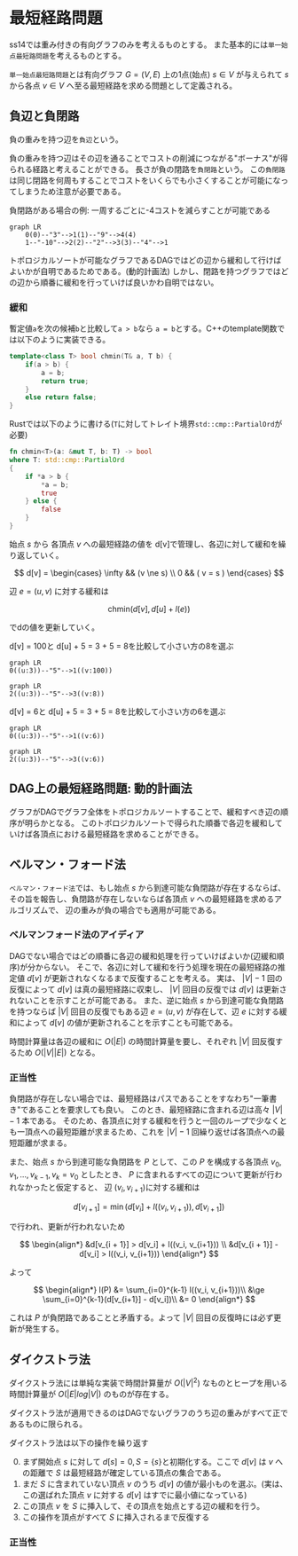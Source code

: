 # 最短経路問題

ss14では重み付きの有向グラフのみを考えるものとする。
また基本的には`単一始点最短路問題`を考えるものとする。

`単一始点最短路問題`とは有向グラフ $G = (V,E)$ 上の1点(始点) $s \in V$ が与えられて $s$ から各点 $v \in V$ へ至る最短経路を求める問題として定義される。

## 負辺と負閉路

負の重みを持つ辺を`負辺`という。

負の重みを持つ辺はその辺を通ることでコストの削減につながる"ボーナス"が得られる経路と考えることができる。
長さが負の閉路を`負閉路`という。
この`負閉路`は同じ閉路を何周もすることでコストをいくらでも小さくすることが可能になってしまうため注意が必要である。

負閉路がある場合の例: 一周するごとに-4コストを減らすことが可能である
```mermaid
graph LR
    0(0)--"3"-->1(1)--"9"-->4(4)
    1--"-10"-->2(2)--"2"-->3(3)--"4"-->1
```

トポロジカルソートが可能なグラフであるDAGではどの辺から緩和して行けばよいかが自明であるためである。(動的計画法)
しかし、閉路を持つグラフではどの辺から順番に緩和を行っていけば良いかわ自明ではない。

### 緩和

暫定値`a`を次の候補`b`と比較して`a > b`なら `a = b`とする。C++のtemplate関数では以下のように実装できる。

```C++
template<class T> bool chmin(T& a, T b) {
    if(a > b) {
        a = b;
        return true;
    }
    else return false;
}
```

Rustでは以下のように書ける(`T`に対してトレイト境界`std::cmp::PartialOrd`が必要)

```Rust
fn chmin<T>(a: &mut T, b: T) -> bool 
where T: std::cmp::PartialOrd 
{
    if *a > b {
        *a = b;
        true
    } else {
        false
    }
}
```
始点 $s$ から 各頂点 $v$ への最短経路の値を d[v]で管理し、各辺に対して緩和を繰り返していく。 

$$
d[v] =
\begin{cases}
\infty && (v \ne s) \\
0 && ( v = s )
\end{cases}
$$

辺 $e = (u,v)$ に対する緩和は

$$
\text{chmin}(d[v], d[u] + l(e))
$$

でdの値を更新していく。

d[v] = 100と d[u] + 5 = 3 + 5 = 8を比較して小さい方の8を選ぶ
```mermaid
graph LR
0((u:3))--"5"-->1((v:100))
```
```mermaid
graph LR
2((u:3))--"5"-->3((v:8))
```

d[v] = 6と d[u] + 5 = 3 + 5 = 8を比較して小さい方の6を選ぶ
```mermaid
graph LR
0((u:3))--"5"-->1((v:6))
```
```mermaid
graph LR
2((u:3))--"5"-->3((v:6))
```

## DAG上の最短経路問題: 動的計画法

グラフがDAGでグラフ全体をトポロジカルソートすることで、緩和すべき辺の順序が明らかとなる。
このトポロジカルソートで得られた順番で各辺を緩和していけば各頂点における最短経路を求めることができる。

## ベルマン・フォード法

`ベルマン・フォード法`では、もし始点 $s$ から到達可能な負閉路が存在するならば、その旨を報告し、負閉路が存在しないならば各頂点 $v$ への最短経路を求めるアルゴリズムで、
辺の重みが負の場合でも適用が可能である。

### ベルマンフォード法のアイディア

DAGでない場合ではどの順番に各辺の緩和処理を行っていけばよいか(辺緩和順序)が分からない。
そこで、各辺に対して緩和を行う処理を現在の最短経路の推定値 $d[v]$ が更新されなくなるまで反復することを考える。
実は、 $|V| - 1$ 回の反復によって $d[v]$ は真の最短経路に収束し、 $|V|$ 回目の反復では $d[v]$ は更新されないことを示すことが可能である。
また、逆に始点 $s$ から到達可能な負閉路を持つならば $|V|$ 回目の反復でもある辺 $e = (u,v)$ が存在して、辺 $e$ に対する緩和によって $d[v]$ の値が更新されることを示すことも可能である。

時間計算量は各辺の緩和に $O(|E|)$ の時間計算量を要し、それぞれ $|V|$ 回反復するため $O(|V||E|)$ となる。 

### 正当性

負閉路が存在しない場合では、最短経路はパスであることをすなわち"一筆書き"であることを要求しても良い。
このとき、最短経路に含まれる辺は高々 $|V| - 1$ 本である。
そのため、各頂点に対する緩和を行うと一回のループで少なくとも一頂点への最短距離が求まるため、これを $|V| - 1$ 回繰り返せば各頂点への最短距離が求まる。

また、始点 $s$ から到達可能な負閉路を $P$ として、この $P$ を構成する各頂点 $v_0,v_1, ..., v_{k-1},v_k = v_0$ としたとき、 
$P$ に含まれるすべての辺について更新が行われなかったと仮定すると、 辺 $(v_{i},v_{i+1})$に対する緩和は

$$
d[v_{i+1}] = \min(d[v_i] + l((v_i, v_{i+1})), d[v_{i + 1}])
$$

で行われ、更新が行われないため

$$
\begin{align*}
&d[v_{i + 1}] > d[v_i] + l((v_i, v_{i+1})) \\
&d[v_{i + 1}] - d[v_i] > l((v_i, v_{i+1}))
\end{align*}
$$

よって

$$
\begin{align*}
l(P) &= \sum_{i=0}^{k-1} l((v_i, v_{i+1}))\\
     &\ge \sum_{i=0}^{k-1}(d[v_{i+1}] - d[v_i])\\ 
     &= 0  
\end{align*}
$$

これは $P$ が負閉路であることと矛盾する。よって $|V|$ 回目の反復時には必ず更新が発生する。


<!-- ダイクストラはまだドラフト -->
## ダイクストラ法

ダイクストラ法には単純な実装で時間計算量が $O(|V|^2)$ なものとヒープを用いる時間計算量が $O(|E|log|V|)$ のものが存在する。 

ダイクストラ法が適用できるのはDAGでないグラフのうち辺の重みがすべて正であるものに限られる。

ダイクストラ法は以下の操作を繰り返す


0. まず開始点 $s$ に対して $d[s] = 0, S = \{s\}$と初期化する。ここで $d[v]$ は $v$ への距離で $S$ は最短経路が確定している頂点の集合である。 
1. まだ $S$ に含まれていない頂点 $v$ のうち $d[v]$ の値が最小ものを選ぶ。(実は、この選ばれた頂点 $v$ に対する $d[v]$ はすでに最小値になっている)
2. この頂点 $v$ を $S$ に挿入して、その頂点を始点とする辺の緩和を行う。
3. この操作を頂点がすべて $S$ に挿入されるまで反復する

### 正当性
